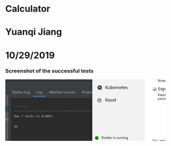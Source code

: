 
# Calculator
# Yuanqi Jiang
# 10/29/2019

### Screenshot of the successful tests
![tests_success](/Tests/Data/tests_success.png)
